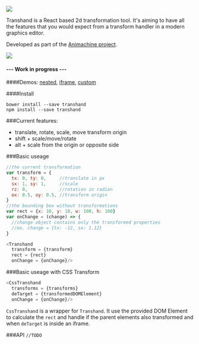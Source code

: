 ![](https://img.shields.io/badge/status-not%20ready%20to%20use-red.svg?style=flat-square)

Transhand is a React based 2d transformation tool. It's aiming to have all the features that you would expect from a transform handler in a modern graphics editor.

Developed as part of the [Animachine project](https://github.com/animachine/animachine).

![](http://fat.gfycat.com/SilverExhaustedEquestrian.gif)

#### --- Work in progress ---

####Demos:
[nested](http://azazdeaz.github.io/transhand/nested/),
[iframe](http://azazdeaz.github.io/transhand/iframe/),
[custom](http://azazdeaz.github.io/transhand/custom/)

####Install
```
bower install --save transhand
npm install --save transhand
```

###Current features:
- translate, rotate, scale, move transform origin
- shift + scale/move/rotate
- alt + scale from the origin or opposite side


###Basic useage
```javascript
//the current transformation
var transform = {
  tx: 0, ty: 0,     //translate in px
  sx: 1, sy: 1,     //scale
  rz: 0,            //rotation in radian
  ox: 0.5, oy: 0.5, //transform origin
}
//the bounding box without transformations
var rect = {x: 10, y: 10, w: 100, h: 100}
var onChange = (change) => {
  //change object contains only the transformed properties
  //ex. change = {tx: -12, sx: 1.12}
}

<Transhand
  transform = {transform}
  rect = {rect}
  onChange = {onChange}/>
```

###Basic useage with CSS Transform
```javascript
<CssTranshand
  transforms = {transforms}
  deTarget = {transformedDOMElement}
  onChange = {onChange}/>
```
```CssTranshand``` is a wrapper for ```Transhand```. It use the provided DOM Element to calculate the ```rect``` and handle if the parent elements also transformed and when ```deTarget``` is inside an iframe.

###API ```//TODO```
